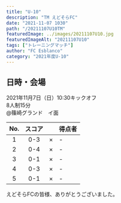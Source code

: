 ```yaml
---
title: "U-10"
description: "TM えどそらFC"
date: "2021-11-07 1030"
path: "/20211107U10TM"
featuredImage: ../images/20211107U10.jpg
featuredImageAlt: "20211107U10"
tags: ["トレーニングマッチ"]
author: "FC Esblanco"
category: "2021年度U-10"
---
```


## 日時・会場

2021年11月7日（日）10:30キックオフ  
8人制15分  
@篠崎グランド　イ面

| No.| スコア |   | 得点者  |
|:--:|:------:|:-:|:--------|
| 1  | 0-3 | × |- |
| 2  | 0-4 | × |- |
| 3  | 0-1 | × |- |
| 4  | 0-3 | × |- |
| 5  | 0-1 | × |- |

えどそらFCの皆様、ありがとうございました。
